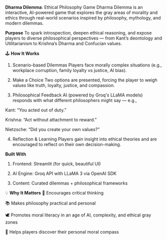 **Dharma Dilemma**: Ethical Philosophy Game
Dharma Dilemma is an interactive, AI-powered game that explores the gray areas of morality and ethics through real-world scenarios inspired by philosophy, mythology, and modern dilemmas.

**Purpose**
To spark introspection, deepen ethical reasoning, and expose players to diverse philosophical perspectives — from Kant’s deontology and Utilitarianism to Krishna’s Dharma and Confucian values.

🕹️ **How It Works**
1. Scenario-based Dilemmas
Players face morally complex situations (e.g., workplace corruption, family loyalty vs justice, AI bias).

2. Make a Choice
Two options are presented, forcing the player to weigh values like truth, loyalty, justice, and compassion.

3. Philosophical Feedback
AI (powered by Groq's LLaMA models) responds with what different philosophers might say — e.g.,

Kant: “You acted out of duty.”

Krishna: “Act without attachment to reward.”

Nietzsche: “Did you create your own values?”

4. Reflection & Learning
Players gain insight into ethical theories and are encouraged to reflect on their own decision-making.

**Built With**
1. Frontend: Streamlit (for quick, beautiful UI)

2. AI Engine: Groq API with LLaMA 3 via OpenAI SDK

3. Content: Curated dilemmas + philosophical frameworks

💡 **Why It Matters**
🧠 Encourages critical thinking

📚 Makes philosophy practical and personal

🕊️ Promotes moral literacy in an age of AI, complexity, and ethical gray zones

🧭 Helps players discover their personal moral compass

